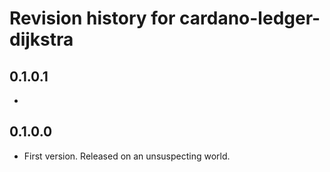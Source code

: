 # Revision history for cardano-ledger-dijkstra

## 0.1.0.1

*

## 0.1.0.0

* First version. Released on an unsuspecting world.

